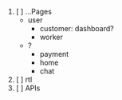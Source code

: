 1) [ ] ...Pages
    - user
        - customer: dashboard?
        - worker
    - ?
        - payment
        - home
        - chat
1) [ ] rtl
1) [ ] APIs